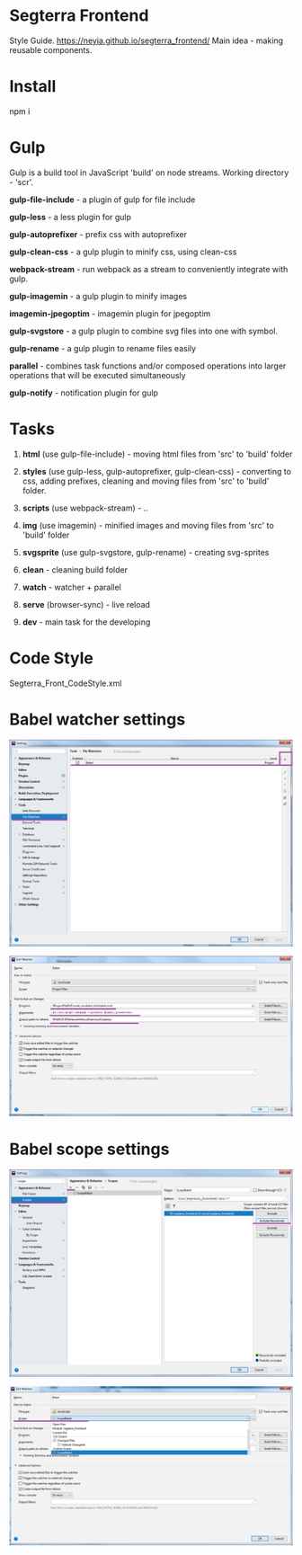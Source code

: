# Segterra Frontend

Style Guide. https://neyia.github.io/segterra_frontend/
Main idea - making reusable components.

# Install

npm i

# Gulp

Gulp is a build tool in JavaScript 'build' on node streams. Working directory - 'scr'.

**gulp-file-include** - a plugin of gulp for file include

**gulp-less** - a less plugin for gulp

**gulp-autoprefixer** - prefix css with autoprefixer 

**gulp-clean-css** - a gulp plugin to minify css, using clean-css

**webpack-stream** - run webpack as a stream to conveniently integrate with gulp.

**gulp-imagemin** - a gulp plugin to minify images

**imagemin-jpegoptim** - imagemin plugin for jpegoptim 

**gulp-svgstore** - a gulp plugin to combine svg files into one with symbol.
 
**gulp-rename** - a gulp plugin to rename files easily

**parallel** - combines task functions and/or composed operations into larger operations that will be executed simultaneously

**gulp-notify** - notification plugin for gulp  


# Tasks

1. **html** (use gulp-file-include) - moving html files from 'src' to 'build' folder 

2. **styles** (use gulp-less, gulp-autoprefixer, gulp-clean-css) - converting to css, adding prefixes, cleaning and moving files from 'src' to 'build' folder.

3. **scripts** (use webpack-stream) - ..

4. **img** (use imagemin) - minified images and moving files from 'src' to 'build' folder  

5. **svgsprite** (use gulp-svgstore, gulp-rename) - creating svg-sprites

6. **clean** - cleaning build folder

7. **watch** - watcher + parallel

8. **serve** (browser-sync) - live reload

9. **dev** - main task for the developing


 # Code Style

Segterra_Front_CodeStyle.xml


# Babel watcher settings

![Add watcher](src/docs/1.png)

![Set watcher](src/docs/2.png)

# Babel scope settings

![Add watcher](src/docs/scope.png)

![Set watcher](src/docs/babelscope.png)

